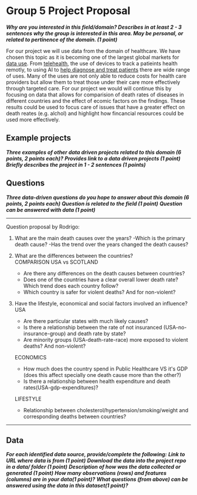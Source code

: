 # Group 5 Project Proposal 

**_Why are you interested in this field/domain? Describes in at least 2 - 3 sentences why the
group is interested in this area. May be personal, or related to pertinence of the domain. (1
point)_**

For our project we will use data from the domain of healthcare. We have chosen this topic as it is becoming one of the largest global markets for [data use](https://healthitanalytics.com/news/big-data-analytics-to-bring-billions-in-healthcare-market-growth). From [telehealth](https://www.forbes.com/sites/mikemontgomery/2016/10/26/the-future-of-health-care-is-in-data-analytics/#7d567b103ee2), the use of devices to track a patieints health remotly, to using AI to [help diagnose and treat patients](https://www.forbes.com/sites/forbestechcouncil/2019/10/31/does-ai-know-more-than-your-doctor/#773bdefb6357) there are wide range of uses. Many of the uses are not only able to reduce costs for health care providers but allow them to treat those under their care more effectively through targeted care. For our project we would will continue this by focusing on data that allows for comparision of death rates of diseases in different countries and the effect of ecomic factors on the findings. These results could be used to focus care of issues that have a greater effect on death reates (e.g. alchol) and highlight how fincancial resources could be used more effectively.


## Example projects

**_Three examples of other data driven projects related to this domain (6 points, 2 points each)?_**
**_Provides link to a data driven projects (1 point)_**
**_Briefly describes the project in 1 - 2 sentences (1 points)_**

## Questions
**_Three data-driven questions do you hope to answer about this domain (6 points, 2 points each)_**
**_Question is related to the field (1 point)_**
**_Question can be answered with data (1 point)_**
***
Question proposal by Rodrigo:
1. What are the main death causes over the years?
	-Which is the primary death cause?
	-Has the trend over the years changed the death causes?

2. What are the differences between the countries?  
	COMPARISON USA vs SCOTLAND
	- Are there any differences on the death causes between countries?
	- Does one of the countries have a clear overall lower death rate? Which trend does each country follow?
	- Which country is safer for violent deaths? And for non-violent?

3. Have the lifestyle, economical and social factors involved an influence?  
	USA
	- Are there particular states with much likely causes?
	- Is there a relationship between the rate of not insuranced (USA-no-insurance-group) and death rate by state?
	- Are minority groups (USA-death-rate-race) more exposed to violent deaths? And non-violent?
	
	ECONOMICS
	- How much does the country spend in Public Healthcare VS it's GDP (does this affect specially one death cause more than the other?)
	- Is there a relationship between health expenditure and death rates(USA-gdp-expenditures)?
	
	LIFESTYLE
	- Relationship between cholesterol/hypertension/smoking/weight and corresponding deaths between countries?
***

## Data
**_For each identified data source, provide/complete the following:_**
**_Link to URL where data is from (1 point)_**
**_Download the data into the project repo in a data/ folder (1 point)_**
**_Description of how was the data collected or generated (1 point)_**
**_How many observations (rows) and features (columns) are in your data(1 point)?_**
**_What questions (from above) can be answered using the data in this dataset(1 point)?_**

